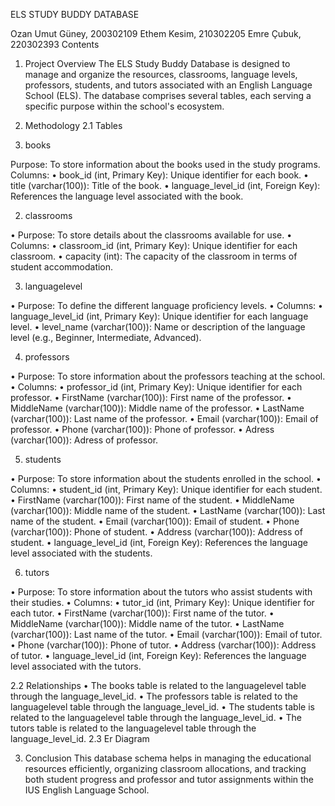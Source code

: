 ELS STUDY BUDDY DATABASE

Ozan Umut Güney, 200302109
Ethem Kesim, 210302205 
Emre Çubuk, 220302393
Contents



1. Project Overview
The ELS Study Buddy Database is designed to manage and organize the resources, classrooms, language levels, professors, students, and tutors associated with an English Language School (ELS). The database comprises several tables, each serving a specific purpose within the school's ecosystem.

2. Methodology
2.1 Tables
1.	books

Purpose: To store information about the books used in the study programs.
Columns:
•	book_id (int, Primary Key): Unique identifier for each book.
•	title (varchar(100)): Title of the book.
•	language_level_id (int, Foreign Key): References the language level associated with the book.
 
2.	classrooms

•	Purpose: To store details about the classrooms available for use.
•	Columns:
•	classroom_id (int, Primary Key): Unique identifier for each classroom.
•	capacity (int): The capacity of the classroom in terms of student accommodation.
 
3.	languagelevel

•	Purpose: To define the different language proficiency levels.
•	Columns:
•	language_level_id (int, Primary Key): Unique identifier for each language level.
•	level_name (varchar(100)): Name or description of the language level (e.g., Beginner, Intermediate, Advanced).
 
4.	professors

•	Purpose: To store information about the professors teaching at the school.
•	Columns:
•	professor_id (int, Primary Key): Unique identifier for each professor.
•	FirstName (varchar(100)): First name of the professor.
•	MiddleName (varchar(100)): Middle name of the professor.
•	LastName (varchar(100)): Last name of the professor.
•	Email (varchar(100)): Email of professor.
•	Phone (varchar(100)): Phone of professor.
•	Adress (varchar(100)): Adress of professor.
 

5.	students

•	Purpose: To store information about the students enrolled in the school.
•	Columns:
•	student_id (int, Primary Key): Unique identifier for each student.
•	FirstName (varchar(100)): First name of the student.
•	MiddleName (varchar(100)): Middle name of the student.
•	LastName (varchar(100)): Last name of the student.
•	Email (varchar(100)): Email of student.
•	Phone (varchar(100)): Phone of student.
•	Address (varchar(100)): Address of student.
•	language_level_id (int, Foreign Key): References the language level associated with the students.
 

6.	tutors

•	Purpose: To store information about the tutors who assist students with their studies.
•	Columns:
•	tutor_id (int, Primary Key): Unique identifier for each tutor.
•	FirstName (varchar(100)): First name of the tutor.
•	MiddleName (varchar(100)): Middle name of the tutor.
•	LastName (varchar(100)): Last name of the tutor.
•	Email (varchar(100)): Email of tutor.
•	Phone (varchar(100)): Phone of tutor.
•	Address (varchar(100)): Address of tutor.
•	language_level_id (int, Foreign Key): References the language level associated with the tutors.
 
2.2 Relationships
•	The books table is related to the languagelevel table through the language_level_id.
•	The professors table is related to the languagelevel table through the language_level_id.
•	The students table is related to the languagelevel table through the language_level_id.
•	The tutors table is related to the languagelevel table through the language_level_id.
2.3 Er Diagram
 


3. Conclusion
This database schema helps in managing the educational resources efficiently, organizing classroom allocations, and tracking both student progress and professor and tutor assignments within the IUS English Language School.

